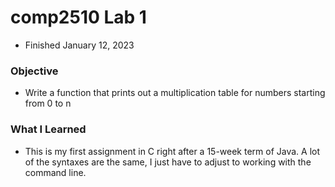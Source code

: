 # comp2510 Lab 1
* Finished January 12, 2023

### Objective
* Write a function that prints out a multiplication table for numbers starting from 0 to n

### What I Learned
* This is my first assignment in C right after a 15-week term of Java. A lot of the syntaxes are the same, I just have to adjust to working with the command line.
